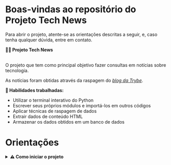# Boas-vindas ao repositório do Projeto Tech News

Para abrir o projeto, atente-se as orientações descritas a seguir, e, caso tenha qualquer dúvida, entre em contato.

<summary><strong>👨‍💻 Projeto Tech News</strong></summary><br  />

O projeto que tem como principal objetivo fazer consultas em notícias sobre tecnologia.

As notícias foram obtidas através da raspagem do [_blog da Trybe_](https://blog.betrybe.com).

  

<strong>🚵 Habilidades trabalhadas:</strong>

<ul>

<li>Utilizar o terminal interativo do Python</li>

<li>Escrever seus próprios módulos e importá-los em outros códigos</li>

<li>Aplicar técnicas de raspagem de dados</li>

<li>Extrair dados de conteúdo HTML</li>

<li>Armazenar os dados obtidos em um banco de dados</li>

</ul>

</details>


# Orientações

<details>

<summary><strong>⚠ Como iniciar o projeto</strong></summary><br  />

  

1. Clone o repositório

  

- Use o comando: `git clone git@github.com:AntunesGean/tech-news.git`

- Entre na pasta do repositório que você acabou de clonar:

-  `cd tech-news`

  

2. Crie o ambiente virtual para o projeto

  

-  `python3 -m venv .venv && source .venv/bin/activate`

3. Instale as dependências

  

-  `python3 -m pip install -r dev-requirements.txt`

4. E está pronto para usar e testar!
